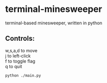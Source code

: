 # terminal-minesweeper
terminal-based minesweeper, written in python

## Controls:

w,s,a,d to move  
j to left-click  
f to toggle flag  
q to quit  

`python ./main.py`
